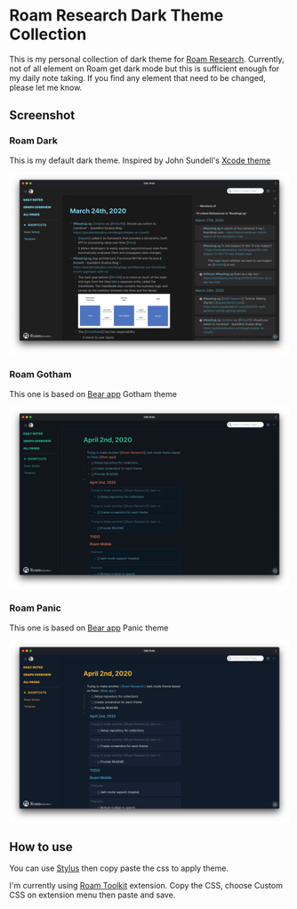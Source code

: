 # Roam Research Dark Theme Collection

This is my personal collection of dark theme for [Roam Research](https://roamresearch.com). Currently, not of all element on Roam get dark mode but this is sufficient enough for my daily note taking. If you find any element that need to be changed, please let me know.

## Screenshot

### Roam Dark
This is my default dark theme. Inspired by John Sundell's [Xcode theme](https://github.com/JohnSundell/XcodeTheme)

![](/roam-dark.png)

### Roam Gotham
This one is based on [Bear app](https://bear.app/) Gotham theme

![](/roam-bear-gotham.png)

### Roam Panic
This one is based on [Bear app](https://bear.app/) Panic theme


![](/roam-bear-panic.png)

## How to use
You can use [Stylus](https://add0n.com/stylus.html) then copy paste the css to apply theme. 

I'm currently using [Roam Toolkit](https://chrome.google.com/webstore/detail/roam-toolkit/ebckolanhdjilblnkcgcgifaikppnhba) extension. Copy the CSS, choose Custom CSS on extension menu then paste and save. 